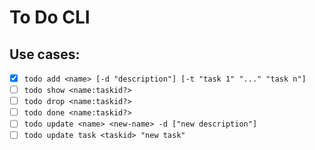 # To Do CLI

## Use cases:
* [x] `todo add <name> [-d "description"] [-t "task 1" "..." "task n"]`
* [ ] `todo show <name:taskid?>`
* [ ] `todo drop <name:taskid?>`
* [ ] `todo done <name:taskid?>`
* [ ] `todo update <name> <new-name> -d ["new description"]`
* [ ] `todo update task <taskid> "new task"`